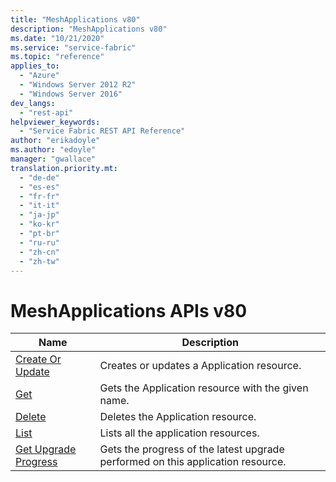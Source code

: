 ```yaml
---
title: "MeshApplications v80"
description: "MeshApplications v80"
ms.date: "10/21/2020"
ms.service: "service-fabric"
ms.topic: "reference"
applies_to: 
  - "Azure"
  - "Windows Server 2012 R2"
  - "Windows Server 2016"
dev_langs: 
  - "rest-api"
helpviewer_keywords: 
  - "Service Fabric REST API Reference"
author: "erikadoyle"
ms.author: "edoyle"
manager: "gwallace"
translation.priority.mt: 
  - "de-de"
  - "es-es"
  - "fr-fr"
  - "it-it"
  - "ja-jp"
  - "ko-kr"
  - "pt-br"
  - "ru-ru"
  - "zh-cn"
  - "zh-tw"
---
```

# MeshApplications APIs v80

| Name | Description |
| --- | --- |
| [Create Or Update](sfclient-v80-api-meshapplication_createorupdate.md) | Creates or updates a Application resource.<br/> |
| [Get](sfclient-v80-api-meshapplication_get.md) | Gets the Application resource with the given name.<br/> |
| [Delete](sfclient-v80-api-meshapplication_delete.md) | Deletes the Application resource.<br/> |
| [List](sfclient-v80-api-meshapplication_list.md) | Lists all the application resources.<br/> |
| [Get Upgrade Progress](sfclient-v80-api-meshapplication_getupgradeprogress.md) | Gets the progress of the latest upgrade performed on this application resource.<br/> |

